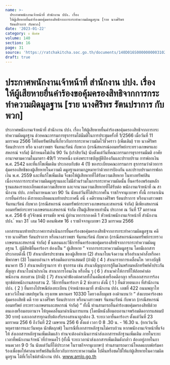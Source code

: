 ```yaml
---
name: >-
  ประกาศพนักงานเจ้าหน้าที่ สำนักงาน ปปง. เรื่อง
  ให้ผู้เสียหายยื่นคำร้องขอคุ้มครองสิทธิจากการกระทำความผิดมูลฐาน [ราย นางศิริพร
  รัตนปราการ กับพวก]
date: '2023-01-22'
category: ง พิเศษ
volume: 140
section: 16
page: 31
source: 'https://ratchakitcha.soc.go.th/documents/140D016S0000000003102.pdf'
draft: true
---
```


# ประกาศพนักงานเจ้าหน้าที่ สำนักงาน ปปง. เรื่อง ให้ผู้เสียหายยื่นคำร้องขอคุ้มครองสิทธิจากการกระทำความผิดมูลฐาน [ราย นางศิริพร รัตนปราการ กับพวก]

ประกาศพนักงานเจ้าหน้าที่ สำนักงาน ปปง. เรื่อง ให้ผู้เสียหายยื่นคำร้องขอคุ้มครองสิทธิจากการกระทำความผิดมูลฐาน ด้วยคณะกรรมการธุรกรรมได้มีมติในการประชุมครั้งที่ 1/2566 เมื่อวันที่ 11 มกราคม 2566 ให้ยึดทรัพย์สินที่เกี่ยวกับการกระทาความผิดไว้ชั่วคราว (เพิ่มเติม) ราย นางศิริพร รัตนปราการ หรือ นางสาวพชร จันทนะรัตน์ กับพวก (กรณีสหกรณ์ออมทรัพย์กระทรวงเกษตรและสหกรณ์ จากัด) มีกำหนดไม่เกิน 90 วัน (เก้าสิบวัน) นับตั้งแต่วันที่คณะกรรมการธุรกรรมมีมติ อาศัยอานาจตามความในมาตรา 49/1 วรรคหนึ่ง แห่งพระราชบัญญัติป้องกันและปราบปราม การฟอกเงิน พ.ศ. 2542 และที่แก้ไขเพิ่มเติม ประกอบกับข้อ 4 (1) ของระเบียบคณะกรรมการ ธุรกรรมว่าด้วยการคุ้มครองสิทธิของผู้เสียหายในความผิ ดมูลฐานตามกฎหมายว่าด้วยการป้องกัน และปราบปรามการฟอกเงิน พ.ศ. 2559 และที่แก้ไขเพิ่มเติม จึงขอให้ผู้เสียหายที่ได้รับความเสียหาย ในทางทรัพย์สิน เนื่องจากการกระทำความผิดมูลฐานและไม่มีส่วนร่วมในการกระทาความผิดนั้น ยื่นคาร้องพร้อมหลักฐานแสดงรายละเอียดแห่งความเสียหาย และจานวนความเสียหายที่ได้รับต่อ พนักงานเจ้าหน้าที่ ณ สานักงาน ปปง. ภายในกาหนดเวลา 90 วัน นับแต่วันที่ได้ประกาศใน ราชกิจจานุเบกษา ทั้งนี้ การดาเนินการยื่นคำร้อง ดังรายละเอียดแนบท้ายประกาศนี้ อนึ่ ง คดีรายนางศิริพร รัตนปราการ หรือนางสาวพชร จันทนะรัตน์ กับพวก (กรณีสหกรณ์ ออมทรัพย์กระทรวงเกษตรและสหกรณ์ จำกัด) มีเพียงสหกรณ์ออมทรัพย์กระทรวงเกษตรและสหกรณ์ จำกัด เป็นผู้เสียหายเท่านั้น ประกาศ ณ วันที่ 17 มกราคม พ.ศ. 256 6 สุวิจักขณ์ ธรรมชัย พจน์ ผู้อำนวยการกองคดี 1 หัวหน้าพนักงานเจ้าหน้าที่ สำนักงาน ปปง. ้ หนา 31 ่ เลม 140 ตอนพิเศษ 16 ง ราชกิจจานุเบกษา 23 มกราคม 2566

เอกสารแนบท้ายประกาศการดำเนินการยื่นคาร้องขอคุ้มครองสิทธิจากการกระทำความผิดมูลฐาน คดี ราย นางศิริพร รัตนปราการ หรือนางสาวพชร จันทนะรัตน์ กับพวก (กรณีสหกรณ์ออมทรัพย์กระทรวงเกษตรและสหกรณ์ จำกัด) ขั้ นตอนและวิธีการยื่นคาร้องขอคุ้มครองสิทธิจากการกระทำความผิดมู ลฐาน 1. ผู้มีสิทธิยื่นคาร้องฯ ต้องเป็น “ ผู้เสียหาย ” จากการกระทาความผิดมูลฐาน โดยมีเอกสารประกอบดังนี้ (1) สำเนาบัตรประชาชน ของผู้เสียหาย (2) สำเนาใบแจ้งความ หรือสำเนาคำสั่งหรือคาพิพากษา (3) ใบมอบอำนาจ พร้อมติดอากรแสตมป์ (ถ้ามี) ( 4 ) สำเนารายการเคลื่อนไห วทางบัญชีธนาคาร (5 ) สำเนาหลักฐานการ ทำ ธุรกรรม เช่น สำเนาสัญญาการกู้ยืมเงินพร้อมหลักทรัพย์ค้ำประกันสัญญา สำเนาใบนำฝากเงิน สาเนาการโอนเงิน หรืออื่น ๆ ( 6 ) สำเนาคำให้การที่ให้ถ้อยคำต่อ พนักงาน สอบสวน (ถ้ามี) ( 7) สำเนาคำฟ้องต่อศาลทั้งในคดีแพ่งหรือคดีอาญา หรือเอกสารการร้องทุกข์ต่อพนักงานสอบสวน 2. วิธีการยื่นคาร้องฯ มี 2 ช่องทาง ดังนี้ ( 1 ) ยื่นด้วยตนเอง ที่สำนักงาน ปปง. ( 2 ) ยื่นทางไปรษณีย์ลงทะเบียน (จ่าหน้าซองมาที่ สานักงาน ปปง. เลขที่ 422 ถนนพญาไท แขวงวังใหม่ เขตปทุมวัน กรุงเทพ มหานคร 10330 โดยวงเล็บมุมซ องด้านบนว่า “ ส่งแบบคาร้องขอคุ้มครองสิทธิ คดี ราย นางศิริพร รัตนปราการ หรือนางสาวพชร จันทนะรัตน์ กับพวก (กรณีสหกรณ์ออมทรัพย์ กระทรวงเกษตรและสหกรณ์ จำกัด) ” ทั้งนี้ ท่านสามารถยื่นคำร้องขอคุ้มครองสิทธิด้วยตนเองหรือมอบอานาจ ให้บุคคลอื่นมาดำเนินการแทน (โดยมีหนังสือมอบอานาจพร้อมติดอากรแสตมป์ 30 บาท) และเอกสารทุกฉบับต้องรับรองสาเนาถูกต้อง 3. ระยะเวลายื่นคาร้องฯ ตั้งแต่วันที่ 23 มกราคม 256 6 ถึงวันที่ 22 เมษายน 256 6 ตั้งแต่ เวลา 0 8 .30 น. - 16.30 น. (ยกเว้นวัน หยุดราชการและวันหยุด นักขัตฤกษ์) ในกรณีที่เอกสารหลักฐานไม่ครบถ้วน หากพนักงานเจ้าหน้าที่แจ้งให้ ส่งเอกสารหลักฐานเพิ่มเติมแล้ว ท่านจะต้องดำเนินการนำส่งเอกสารหลักฐานเพิ่มเติม ภายในระยะเวลาที่พนักงานเจ้าหน้ ำที่กำหนดไว้ (ทั้งนี้ ระยะเวลานำส่งเอกสารเพิ่มเติมดังกล่ำว ต้องอยู่ภายในกาหนดเวลา 9 0 วัน นับแต่วันที่ได้ประกาศ ในราชกิจจานุเบกษา) ท่านสามารถดาวน์โหลดแบบฟอร์มคาร้องเพื่อขอให้ศาลนาทรัพย์สินที่เกี่ยวกับการกระทาความผิด ไปคืนหรือชดใช้ให้แก่ผู้เสียหายในความผิดมูลฐาน ได้ที่เว็บไซต์สำนักงาน ปปง. www.amlo.go.th
